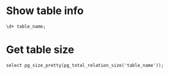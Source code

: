 # Show table info

`\d+ table_name;`

# Get table size

`select pg_size_pretty(pg_total_relation_size('table_name'));`
